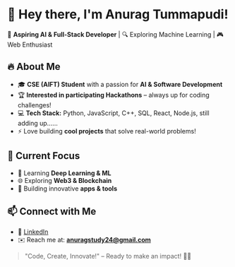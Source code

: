# 👋 Hey there, I'm Anurag Tummapudi!  

🚀 **Aspiring AI & Full-Stack Developer** | 🔍 Exploring Machine Learning | 🎮 Web Enthusiast  

## 🔥 About Me  
- 🎓 **CSE (AIFT) Student** with a passion for **AI & Software Development**  
- 🏆 **Interested in participating Hackathons** – always up for coding challenges!  
- 💻 **Tech Stack:** Python, JavaScript, C++, SQL, React, Node.js, still adding up...... 
- ⚡ Love building **cool projects** that solve real-world problems!  

## 🚧 Current Focus  
- 🤖 Learning **Deep Learning & ML**  
- 🌐 Exploring **Web3 & Blockchain**  
- 📱 Building innovative **apps & tools**  

## 📫 Connect with Me  
- 💼 [LinkedIn](https://www.linkedin.com/in/anurag-tummapudi)  
- ✉️ Reach me at: **anuragstudy24@gmail.com**  

> "Code, Create, Innovate!" – Ready to make an impact! 🚀🔥  

